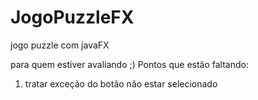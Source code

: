 # JogoPuzzleFX
jogo puzzle com javaFX

para quem estiver avaliando ;)
Pontos que estão faltando:
1. tratar exceção do botão não estar selecionado
